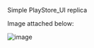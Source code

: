 Simple PlayStore_UI replica

Image attached below: 

![image](https://github.com/user-attachments/assets/09de5269-3cac-457c-a723-87fe8c860308)
